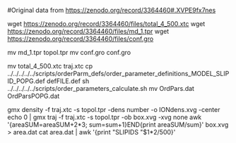 #Original data from https://zenodo.org/record/3364460#.XVPE9fx7nes



wget  https://zenodo.org/record/3364460/files/total_4_500.xtc
wget  https://zenodo.org/record/3364460/files/md_1.tpr
wget  https://zenodo.org/record/3364460/files/conf.gro

mv  md_1.tpr topol.tpr
mv  conf.gro conf.gro

mv  total_4_500.xtc traj.xtc
cp  ../../../../../scripts/orderParm_defs/order_parameter_definitions_MODEL_SLIPID_POPG.def defFILE.def
sh ../../../../../scripts/order_parameters_calculate.sh
mv OrdPars.dat OrdParsPOPG.dat

gmx density -f traj.xtc -s topol.tpr -dens number -o IONdens.xvg -center
echo 0 | gmx traj -f traj.xtc -s topol.tpr -ob box.xvg -xvg none
awk '{areaSUM=areaSUM+$2*$3; sum=sum+1}END{print areaSUM/sum}' box.xvg > area.dat
cat area.dat | awk '{print "SLIPIDS  "$1*2/500}'
